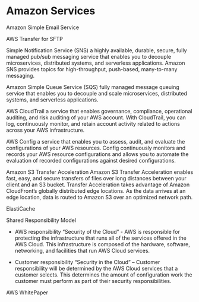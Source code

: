 # Amazon Services

Amazon Simple Email Service

AWS Transfer for SFTP

Simple Notification Service (SNS)
a highly available, durable, secure, fully managed pub/sub messaging service that enables you to decouple microservices, distributed systems, and serverless applications. Amazon SNS provides topics for high-throughput, push-based, many-to-many messaging.

Amazon Simple Queue Service (SQS)
fully managed message queuing service that enables you to decouple and scale microservices, distributed systems, and serverless applications. 

AWS CloudTrail
a service that enables governance, compliance, operational auditing, and risk auditing of your AWS account. With CloudTrail, you can log, continuously monitor, and retain account activity related to actions across your AWS infrastructure.

AWS Config
a service that enables you to assess, audit, and evaluate the configurations of your AWS resources. Config continuously monitors and records your AWS resource configurations and allows you to automate the evaluation of recorded configurations against desired configurations. 

Amazon S3 Transfer Acceleration
Amazon S3 Transfer Acceleration enables fast, easy, and secure transfers of files over long distances between your client and an S3 bucket. Transfer Acceleration takes advantage of Amazon CloudFront’s globally distributed edge locations. As the data arrives at an edge location, data is routed to Amazon S3 over an optimized network path.

ElastiCache

Shared Responsibility Model
- AWS responsibility “Security of the Cloud” - AWS is responsible for protecting the infrastructure that runs all of the services offered in the AWS Cloud. This infrastructure is composed of the hardware, software, networking, and facilities that run AWS Cloud services.


- Customer responsibility “Security in the Cloud” – Customer responsibility will be determined by the AWS Cloud services that a customer selects. This determines the amount of configuration work the customer must perform as part of their security responsibilities.

AWS WhitePaper
